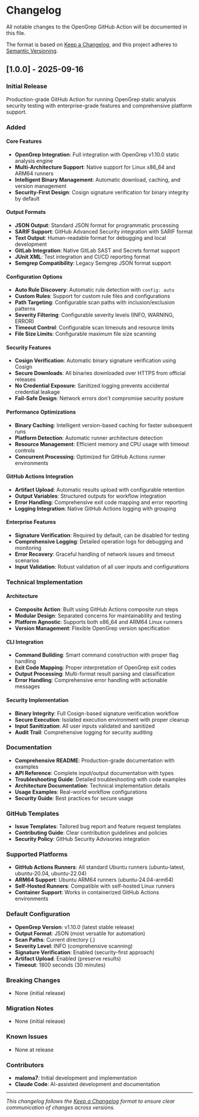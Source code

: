 <!--
Copyright (c) 2025 maloma7. All rights reserved.
SPDX-License-Identifier: MIT
-->

# Changelog

All notable changes to the OpenGrep GitHub Action will be documented in this file.

The format is based on [Keep a Changelog](https://keepachangelog.com/en/1.0.0/),
and this project adheres to [Semantic Versioning](https://semver.org/spec/v2.0.0.html).

## [1.0.0] - 2025-09-16

### Initial Release

Production-grade GitHub Action for running OpenGrep static analysis security testing with enterprise-grade features and comprehensive platform support.

### Added

#### Core Features
- **OpenGrep Integration**: Full integration with OpenGrep v1.10.0 static analysis engine
- **Multi-Architecture Support**: Native support for Linux x86_64 and ARM64 runners
- **Intelligent Binary Management**: Automatic download, caching, and version management
- **Security-First Design**: Cosign signature verification for binary integrity by default

#### Output Formats
- **JSON Output**: Standard JSON format for programmatic processing
- **SARIF Support**: GitHub Advanced Security integration with SARIF format
- **Text Output**: Human-readable format for debugging and local development
- **GitLab Integration**: Native GitLab SAST and Secrets format support
- **JUnit XML**: Test integration and CI/CD reporting format
- **Semgrep Compatibility**: Legacy Semgrep JSON format support

#### Configuration Options
- **Auto Rule Discovery**: Automatic rule detection with `config: auto`
- **Custom Rules**: Support for custom rule files and configurations
- **Path Targeting**: Configurable scan paths with inclusion/exclusion patterns
- **Severity Filtering**: Configurable severity levels (INFO, WARNING, ERROR)
- **Timeout Control**: Configurable scan timeouts and resource limits
- **File Size Limits**: Configurable maximum file size scanning

#### Security Features
- **Cosign Verification**: Automatic binary signature verification using Cosign
- **Secure Downloads**: All binaries downloaded over HTTPS from official releases
- **No Credential Exposure**: Sanitized logging prevents accidental credential leakage
- **Fail-Safe Design**: Network errors don't compromise security posture

#### Performance Optimizations
- **Binary Caching**: Intelligent version-based caching for faster subsequent runs
- **Platform Detection**: Automatic runner architecture detection
- **Resource Management**: Efficient memory and CPU usage with timeout controls
- **Concurrent Processing**: Optimized for GitHub Actions runner environments

#### GitHub Actions Integration
- **Artifact Upload**: Automatic results upload with configurable retention
- **Output Variables**: Structured outputs for workflow integration
- **Error Handling**: Comprehensive exit code mapping and error reporting
- **Logging Integration**: Native GitHub Actions logging with grouping

#### Enterprise Features
- **Signature Verification**: Required by default, can be disabled for testing
- **Comprehensive Logging**: Detailed operation logs for debugging and monitoring
- **Error Recovery**: Graceful handling of network issues and timeout scenarios
- **Input Validation**: Robust validation of all user inputs and configurations

### Technical Implementation

#### Architecture
- **Composite Action**: Built using GitHub Actions composite run steps
- **Modular Design**: Separated concerns for maintainability and testing
- **Platform Agnostic**: Supports both x86_64 and ARM64 Linux runners
- **Version Management**: Flexible OpenGrep version specification

#### CLI Integration
- **Command Building**: Smart command construction with proper flag handling
- **Exit Code Mapping**: Proper interpretation of OpenGrep exit codes
- **Output Processing**: Multi-format result parsing and classification
- **Error Handling**: Comprehensive error handling with actionable messages

#### Security Implementation
- **Binary Integrity**: Full Cosign-based signature verification workflow
- **Secure Execution**: Isolated execution environment with proper cleanup
- **Input Sanitization**: All user inputs validated and sanitized
- **Audit Trail**: Comprehensive logging for security auditing

### Documentation
- **Comprehensive README**: Production-grade documentation with examples
- **API Reference**: Complete input/output documentation with types
- **Troubleshooting Guide**: Detailed troubleshooting with code examples
- **Architecture Documentation**: Technical implementation details
- **Usage Examples**: Real-world workflow configurations
- **Security Guide**: Best practices for secure usage

### GitHub Templates
- **Issue Templates**: Tailored bug report and feature request templates
- **Contributing Guide**: Clear contribution guidelines and policies
- **Security Policy**: GitHub Security Advisories integration

### Supported Platforms
- **GitHub Actions Runners**: All standard Ubuntu runners (ubuntu-latest, ubuntu-20.04, ubuntu-22.04)
- **ARM64 Support**: Ubuntu ARM64 runners (ubuntu-24.04-arm64)
- **Self-Hosted Runners**: Compatible with self-hosted Linux runners
- **Container Support**: Works in containerized GitHub Actions environments

### Default Configuration
- **OpenGrep Version**: v1.10.0 (latest stable release)
- **Output Format**: JSON (most versatile for automation)
- **Scan Paths**: Current directory (.)
- **Severity Level**: INFO (comprehensive scanning)
- **Signature Verification**: Enabled (security-first approach)
- **Artifact Upload**: Enabled (preserve results)
- **Timeout**: 1800 seconds (30 minutes)

### Breaking Changes
- None (initial release)

### Migration Notes
- None (initial release)

### Known Issues
- None at release

### Contributors
- **maloma7**: Initial development and implementation
- **Claude Code**: AI-assisted development and documentation

---

*This changelog follows the [Keep a Changelog](https://keepachangelog.com/en/1.0.0/) format to ensure clear communication of changes across versions.*